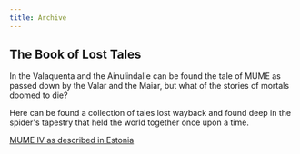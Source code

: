 ```yaml
---
title: Archive
---
```


## The Book of Lost Tales

In the Valaquenta and the Ainulindalie can be found the tale of MUME as
passed down by the Valar and the Maiar, but what of the stories of
mortals doomed to die?

Here can be found a collection of tales lost wayback and found deep in
the spider's tapestry that held the world together once upon a time.

[MUME IV as described in
Estonia](MUME_IV_as_described_in_Estonia "wikilink")